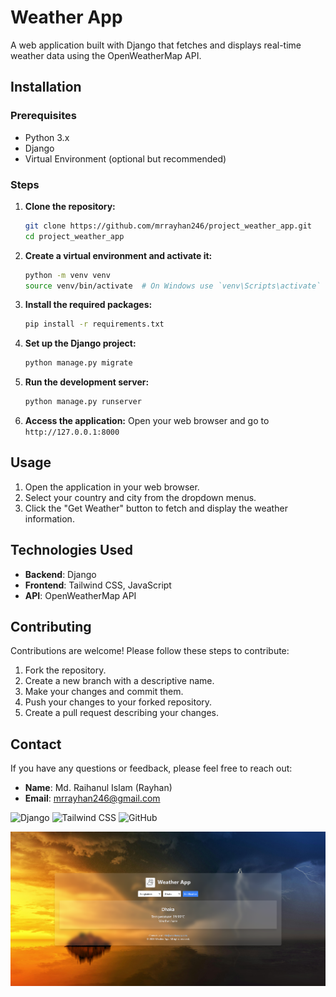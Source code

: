 # Weather App

A web application built with Django that fetches and displays real-time weather data using the OpenWeatherMap API.

## Installation

### Prerequisites
- Python 3.x
- Django
- Virtual Environment (optional but recommended)

### Steps
1. **Clone the repository:**
    ```sh
    git clone https://github.com/mrrayhan246/project_weather_app.git
    cd project_weather_app
    ```

2. **Create a virtual environment and activate it:**
    ```sh
    python -m venv venv
    source venv/bin/activate  # On Windows use `venv\Scripts\activate`
    ```

3. **Install the required packages:**
    ```sh
    pip install -r requirements.txt
    ```

4. **Set up the Django project:**
    ```sh
    python manage.py migrate
    ```

5. **Run the development server:**
    ```sh
    python manage.py runserver
    ```

6. **Access the application:**
    Open your web browser and go to `http://127.0.0.1:8000`


## Usage
1. Open the application in your web browser.
2. Select your country and city from the dropdown menus.
3. Click the "Get Weather" button to fetch and display the weather information.


## Technologies Used
- **Backend**: Django
- **Frontend**: Tailwind CSS, JavaScript
- **API**: OpenWeatherMap API


## Contributing
Contributions are welcome! Please follow these steps to contribute:
1. Fork the repository.
2. Create a new branch with a descriptive name.
3. Make your changes and commit them.
4. Push your changes to your forked repository.
5. Create a pull request describing your changes.



## Contact
If you have any questions or feedback, please feel free to reach out:
- **Name**: Md. Raihanul Islam (Rayhan)
- **Email**: mrrayhan246@gmail.com


![Django](https://img.shields.io/badge/Django-3.2-green)
![Tailwind CSS](https://img.shields.io/badge/TailwindCSS-2.2-blue)
![GitHub](https://img.shields.io/github/license/mrrayhan246/project_weather_app)

![Weather App Screenshot](./weather.png)
